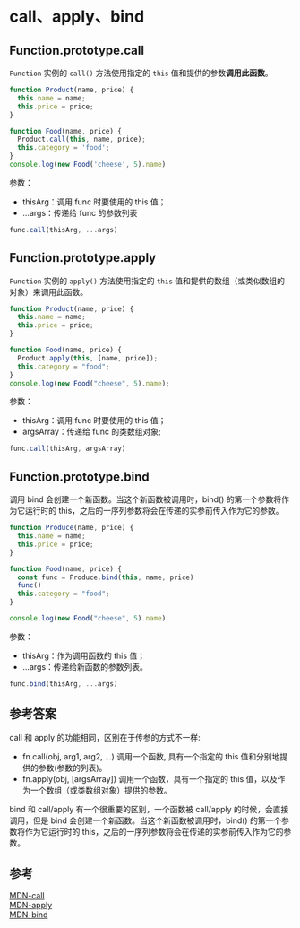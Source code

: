# call、apply、bind

## Function.prototype.call
`Function` 实例的 `call()` 方法使用指定的 `this` 值和提供的参数**调用此函数**。
```javascript
function Product(name, price) {
  this.name = name;
  this.price = price;
}

function Food(name, price) {
  Product.call(this, name, price);
  this.category = 'food';
}
console.log(new Food('cheese', 5).name)
```
参数：
- thisArg：调用 func 时要使用的 this 值；
- ...args：传递给 func 的参数列表
```javascript
func.call(thisArg, ...args)
```

## Function.prototype.apply
`Function` 实例的 `apply()` 方法使用指定的 `this` 值和提供的数组（或类似数组的对象）来调用此函数。
```javascript
function Product(name, price) {
  this.name = name;
  this.price = price;
}

function Food(name, price) {
  Product.apply(this, [name, price]);
  this.category = "food";
}
console.log(new Food("cheese", 5).name);
```

参数：
- thisArg：调用 func 时要使用的 this 值；
- argsArray：传递给 func 的类数组对象;
```javascript
func.call(thisArg, argsArray)
```

## Function.prototype.bind
调用 bind 会创建一个新函数。当这个新函数被调用时，bind() 的第一个参数将作为它运行时的 this，之后的一序列参数将会在传递的实参前传入作为它的参数。
```javascript
function Produce(name, price) {
  this.name = name;
  this.price = price;
}

function Food(name, price) {
  const func = Produce.bind(this, name, price)
  func()
  this.category = "food";
}

console.log(new Food("cheese", 5).name)
```
参数：
- thisArg：作为调用函数的 this 值；
- ...args：传递给新函数的参数列表。
```javascript
func.bind(thisArg, ...args)
```

## 参考答案
call 和 apply 的功能相同，区别在于传参的方式不一样:
  - fn.call(obj, arg1, arg2, ...) 调用一个函数, 具有一个指定的 this 值和分别地提供的参数(参数的列表)。
  - fn.apply(obj, [argsArray]) 调用一个函数，具有一个指定的 this 值，以及作为一个数组（或类数组对象）提供的参数。
  
bind 和 call/apply 有一个很重要的区别，一个函数被 call/apply 的时候，会直接调用，但是 bind 会创建一个新函数。当这个新函数被调用时，bind() 的第一个参数将作为它运行时的 this，之后的一序列参数将会在传递的实参前传入作为它的参数。

## 参考
[MDN-call](https://developer.mozilla.org/zh-CN/docs/Web/JavaScript/Reference/Global_Objects/Function/call)  
[MDN-apply](https://developer.mozilla.org/zh-CN/docs/Web/JavaScript/Reference/Global_Objects/Function/apply)  
[MDN-bind](https://developer.mozilla.org/zh-CN/docs/Web/JavaScript/Reference/Global_Objects/Function/bind)